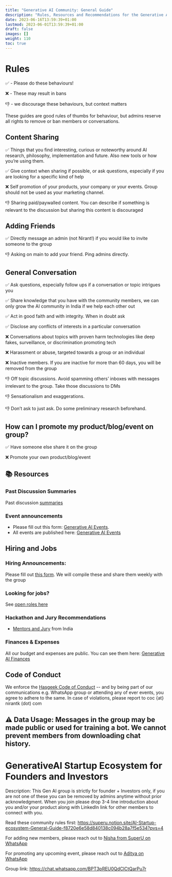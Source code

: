 ```yaml
---
title: "Generative AI Community: General Guide"
description: "Rules, Resources and Recommendations for the Generative AI Community"
date: 2023-06-16T13:59:39+01:00
lastmod: 2023-06-01T13:59:39+01:00
draft: false
images: []
weight: 110
toc: true
---
```


# Rules

✅ - Please do these behaviours!

❌ - These may result in bans

👎 - we discourage these behaviours, but context matters

These guides are good rules of thumbs for behaviour, but admins reserve all rights to remove or ban members or conversations. 

## Content Sharing

✅ Things that you find interesting, curious or noteworthy around AI research, philosophy, implementation and future. Also new tools or how you’re using them. 

✅ Give context when sharing if possible, or ask questions, especially if you are looking for a specific kind of help

❌ Self promotion of your products, your company or your events. Group should not be used as your marketing channel. 

👎 Sharing paid/paywalled content. You can describe if something is relevant to the discussion but sharing this content is discouraged

## Adding Friends

✅ Directly message an admin (not Nirant!) if you would like to invite someone to the group

👎 Asking on main to add your friend. Ping admins directly. 

## General Conversation

✅ Ask questions, especially follow ups if a conversation or topic intrigues you

✅ Share knowledge that you have with the community members, we can only grow the AI community in India if we help each other out

✅ Act in good faith and with integrity. When in doubt ask

✅ Disclose any conflicts of interests in a particular conversation

❌ Conversations about topics with proven harm technologies like deep fakes, surveillance, or discrimination promoting tech

❌ Harassment or abuse, targeted towards a group or an individual

❌ Inactive members. If you are inactive for more than 60 days, you will be removed from the group

👎 Off topic discussions. Avoid spamming others’ inboxes with messages irrelevant to the group. Take those discussions to DMs

👎 Sensationalism and exaggerations. 

👎 Don’t ask to just ask. Do some preliminary research beforehand. 

## How can I promote my product/blog/event on group?

✅ Have someone else share it on the group

❌ Promote your own product/blog/event

## 📚 Resources

### Past Discussion Summaries
Past discussion [summaries](https://nirantk.com/docs/resources/)

### Event announcements
- Please fill out this form: [Generative AI Events](https://forms.gle/s3Na6t7HzW43wfEX7). 
- All events are published here: [Generative AI Events](https://docs.google.com/spreadsheets/d/e/2PACX-1vTftcrqLyUN8N81ekOBsQgWUWqg_t0QKk0Xil49OZKNhSrhHHN3DZRucTo4RJnYGQBYzes0NFxJKAL_/pubhtml)


## Hiring and Jobs

### Hiring Announcements:
Please fill out [this form](https://forms.gle/DRuZGp9z8UHpC8sw9). We will compile these and share them weekly with the group

### Looking for jobs?
See [open roles here](https://docs.google.com/spreadsheets/d/1WOlIw1vxnJXPLZpfcdpozhaR0TXN1hPuFQs_puL3Gn8/edit?resourcekey#gid=1112881564)

### Hackathon and Jury Recommendations
- [Mentors and Jury](https://docs.google.com/spreadsheets/d/1Aj_mAmcZVGE-cIF6M_CsAqtSmea-SL7nbPPuAyw3_T0/edit#gid=0) from India

### Finances & Expenses

All our budget and expenses are public. You can see them here: [Generative AI Finances](https://docs.google.com/spreadsheets/d/1JJfUcYP2g8ZoAwxn_DGLMOOYJFozO1wtFY3vMNigKS8/edit#gid=401406164)

## Code of Conduct
We enforce the [Hasgeek Code of Conduct](https://hasgeek.com/about/policy/code) -- and by being part of our communications e.g. WhatsApp group or attending any of ever events, you agree to adhere to the same. In case of violations, please report to coc {at} nirantk (dot) com 

## ⚠️ Data Usage: Messages in the group may be made public or used for training a bot. We cannot prevent members from downloading chat history.

# GenerativeAI Startup Ecosystem for Founders and Investors

Description: This Gen AI group is strictly for founder + Investors only, if you are not one of these you can be removed by admins anytime without prior acknowledgment. When you join please drop 3-4 line introduction about you and/or your product along with LinkedIn link for other members to connect with you.

Read these community rules first: 
https://superu.notion.site/AI-Startup-ecosystem-General-Guide-f8720e6e58d840138c094b28a7f5e534?pvs=4

For adding new members, please reach out to
[Nisha from SuperU on WhatsApp](https://wa.me/919725067126)

For promoting any upcoming event, please reach out to
[Aditya on WhatsApp](https://wa.me/917880067859)

Group link: https://chat.whatsapp.com/BPT3pREU0QdClCtQarPu7r
